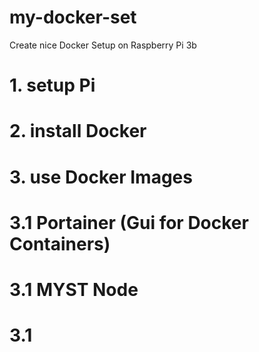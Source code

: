 # my-docker-set
Create nice Docker Setup on Raspberry Pi 3b


# 1. setup Pi
# 2. install Docker
# 3. use Docker Images
  # 3.1 Portainer (Gui for Docker Containers)
  # 3.1 MYST Node
  # 3.1 
